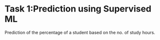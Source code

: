 # Task 1:Prediction using Supervised ML 
Prediction of the percentage of a student based on the no. of study hours.

